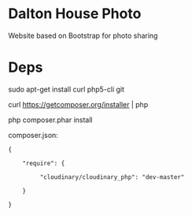Dalton House Photo
==================
Website based on Bootstrap for photo sharing

Deps
=================

sudo apt-get install curl php5-cli git

curl https://getcomposer.org/installer | php

php composer.phar install

composer.json:

	{
	
  		"require": {
  		
    		 "cloudinary/cloudinary_php": "dev-master"
    		 
  		}
  		
	}


